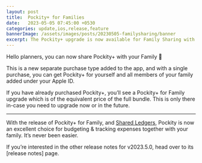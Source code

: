 ```yaml
---
layout: post
title:  Pockity+ for Families
date:   2023-05-05 07:45:00 +0530
categories: update,ios,release,feature
bannerImage: /assets/images/posts/20230505-familysharing/banner
excerpt: The Pockity+ upgrade is now available for Family Sharing with a simple upgrade path for users who have already purchased Pockity+.
---
```


Hello planners, you can now share Pockity+ with your Family 🎉

This is a new separate purchase type added to the app, and with a single purchase, you can get Pockity+ for yourself and all members of your family added under your Apple ID. 

If you have already purchased Pockity+, you’ll see a Pockity+ for Family upgrade which is of the equivalent price of the full bundle. This is only there in-case you need to upgrade now or in the future. 

---

With the release of Pockity+ for Family, and [Shared Ledgers](https://pockity.app/blog/2023-04-01/shared-ledgers/), Pockity is now an excellent choice for budgeting & tracking expenses together with your family. It’s never been easier. 

If you’re interested in the other release notes for v2023.5.0, head over to its [release notes] page. 